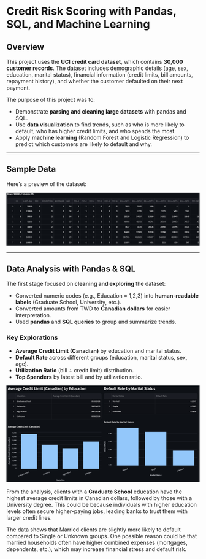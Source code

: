 # Credit Risk Scoring with Pandas, SQL, and Machine Learning  

## Overview  
This project uses the **UCI credit card dataset**, which contains **30,000 customer records**. The dataset includes demographic details (age, sex, education, marital status), financial information (credit limits, bill amounts, repayment history), and whether the customer defaulted on their next payment. 

The purpose of this project was to:  
- Demonstrate **parsing and cleaning large datasets** with pandas and SQL.  
- Use **data visualization** to find trends, such as who is more likely to default, who has higher credit limits, and who spends the most.  
- Apply **machine learning** (Random Forest and Logistic Regression) to predict which customers are likely to default and why.  

---

## Sample Data  
Here’s a preview of the dataset:  

![Sample Data Screenshot](./screenshots/sampleData.png)  

---

## Data Analysis with Pandas & SQL  
The first stage focused on **cleaning and exploring** the dataset:  
- Converted numeric codes (e.g., Education = 1,2,3) into **human-readable labels** (Graduate School, University, etc.).  
- Converted amounts from TWD to **Canadian dollars** for easier interpretation.  
- Used **pandas** and **SQL queries** to group and summarize trends.  

### Key Explorations  
- **Average Credit Limit (Canadian)** by education and marital status.  
- **Default Rate** across different groups (education, marital status, sex, age).  
- **Utilization Ratio** (bill ÷ credit limit) distribution.  
- **Top Spenders** by latest bill and by utilization ratio.  

![Average Credit Limit](./screenshots/averageLimit.png)  

From the analysis, clients with a **Graduate School** education have the highest average credit limits in Canadian dollars, followed by those with a University degree.
This could be because individuals with higher education levels often secure higher-paying jobs, leading banks to trust them with larger credit lines.

The data shows that Married clients are slightly more likely to default compared to Single or Unknown groups.
One possible reason could be that married households often have higher combined expenses (mortgages, dependents, etc.), which may increase financial stress and default risk.

